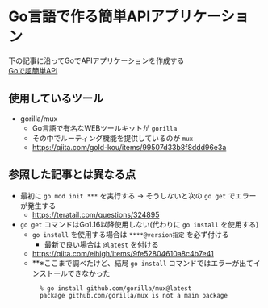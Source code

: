 # Go言語で作る簡単APIアプリケーション
下の記事に沿ってGoでAPIアプリケーションを作成する<br>
[Goで超簡単API](https://qiita.com/k-penguin-sato/items/8088b69304ee7e8f70be)

## 使用しているツール
- gorilla/mux
  - Go言語で有名なWEBツールキットが `gorilla`
  - その中でルーティング機能を提供しているのが `mux`
  - https://qiita.com/gold-kou/items/99507d33b8f8ddd96e3a

## 参照した記事とは異なる点
- 最初に `go mod init ***` を実行する → そうしないと次の `go get` でエラーが発生する
  - https://teratail.com/questions/324895
- `go get` コマンドはGo1.16以降使用しない(代わりに `go install` を使用する)
  - `go install` を使用する場合は `****@version指定` を必ず付ける
    - 最新で良い場合は `@latest` を付ける
  - https://qiita.com/eihigh/items/9fe52804610a8c4b7e41
  - **※ここまで調べたけど、結局 `go install` コマンドではエラーが出てインストールできなかった
    ```
      % go install github.com/gorilla/mux@latest
      package github.com/gorilla/mux is not a main package
    ```
